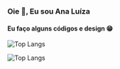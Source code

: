 ### Oie 🤠, Eu sou Ana Luíza
#### Eu faço alguns códigos e design 😁

![Top Langs](https://github-readme-stats.vercel.app/api/top-langs/?username=analarap&layout=compact&theme=tokyonight)

![Top Langs](https://github-readme-stats.vercel.app/api?username=analarap&theme=dracula&show_icons=true)


<!--
**analuztx/analuztx** is a ✨ _special_ ✨ repository because its `README.md` (this file) appears on your GitHub profile.

Here are some ideas to get you started:

- 🔭 I’m currently working on ...
- 🌱 I’m currently learning ...
- 👯 I’m looking to collaborate on ...
- 🤔 I’m looking for help with ...
- 💬 Ask me about ...
- 📫 How to reach me: ...
- 😄 Pronouns: ...
- ⚡ Fun fact: ...
-->
